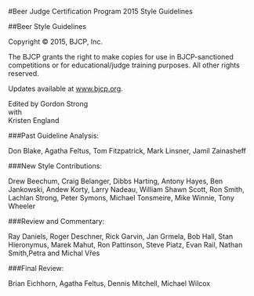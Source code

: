 [//]: # (title)
#Beer Judge Certification Program 2015 Style Guidelines

[//]: # (subtitle)
##Beer Style Guidelines

Copyright © 2015, BJCP, Inc.

The BJCP grants the right to make copies for use in BJCP-sanctioned competitions or for educational/judge training purposes. All other rights reserved.

Updates available at www.bjcp.org.

Edited by Gordon Strong  
with  
Kristen England

###Past Guideline Analysis:

Don Blake, Agatha Feltus, Tom Fitzpatrick, Mark Linsner, Jamil Zainasheff

###New Style Contributions:

Drew Beechum, Craig Belanger, Dibbs Harting, Antony Hayes, Ben Jankowski, Andew Korty, Larry Nadeau, William Shawn Scott, Ron Smith, Lachlan Strong, Peter Symons, Michael Tonsmeire, Mike Winnie, Tony Wheeler

###Review and Commentary:

Ray Daniels, Roger Deschner, Rick Garvin, Jan Grmela, Bob Hall, Stan Hieronymus, Marek Mahut, Ron Pattinson, Steve Piatz, Evan Rail, Nathan Smith,Petra and Michal Vřes

###Final Review:

Brian Eichhorn, Agatha Feltus, Dennis Mitchell, Michael Wilcox